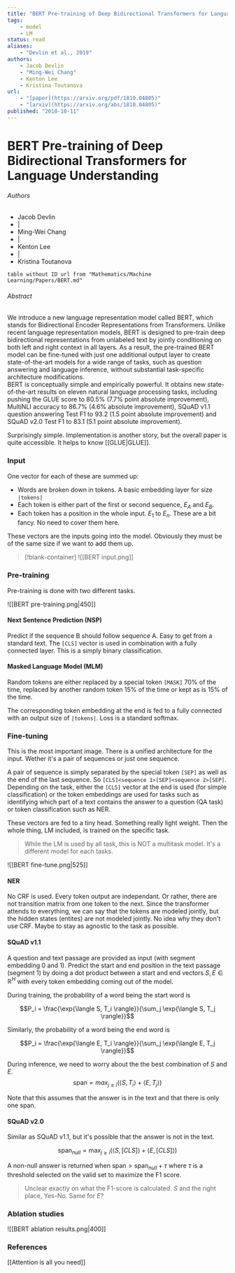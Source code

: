 ```yaml
---
title: "BERT Pre-training of Deep Bidirectional Transformers for Language Understanding"
tags:
    - model
    - LM
status: read
aliases:
    - "Devlin et al., 2019"
authors:
    - Jacob Devlin 
    - "Ming-Wei Chang" 
    - Kenton Lee 
    - Kristina Toutanova
url:
    - "[paper](https://arxiv.org/pdf/1810.04805)"
    - "[arxiv](https://arxiv.org/abs/1810.04805)"
published: "2018-10-11"
---
```


# BERT Pre-training of Deep Bidirectional Transformers for Language Understanding
###### Authors
<ul>
<li class="author">Jacob Devlin</li>
<li class="separator author">|</li>
<li class="author">Ming-Wei Chang</li>
<li class="separator author">|</li>
<li class="author">Kenton Lee</li>
<li class="separator author">|</li>
<li class="author">Kristina Toutanova</li>
</ul>

```dataview
table without ID url from "Mathematics/Machine Learning/Papers/BERT.md"
```

###### Abstract

We introduce a new language representation model called BERT, which stands for Bidirectional Encoder Representations from Transformers. Unlike recent language representation models, BERT is designed to pre-train deep bidirectional representations from unlabeled text by jointly conditioning on both left and right context in all layers. As a result, the pre-trained BERT model can be fine-tuned with just one additional output layer to create state-of-the-art models for a wide range of tasks, such as question answering and language inference, without substantial task-specific architecture modifications.   
BERT is conceptually simple and empirically powerful. It obtains new state-of-the-art results on eleven natural language processing tasks, including pushing the GLUE score to 80.5% (7.7% point absolute improvement), MultiNLI accuracy to 86.7% (4.6% absolute improvement), SQuAD v1.1 question answering Test F1 to 93.2 (1.5 point absolute improvement) and SQuAD v2.0 Test F1 to 83.1 (5.1 point absolute improvement).

Surprisingly simple. Implementation is another story, but the overall paper is quite accessible. It helps to know [[GLUE|GLUE]].

### Input 

One vector for each of these are summed up:
- Words are broken down in tokens. A basic embedding layer for size `|tokens|`
- Each token is either part of the first or second sequence, $E_A$ and $E_B$.
- Each token has a position in the whole input. $E_1$ to $E_n$. These are a bit fancy. No need to cover them here.

These vectors are the inputs going into the model. Obviously they must be of the same size if we want to add them up.

> [!blank-container]
> ![[BERT input.png]]


### Pre-training
Pre-training is done with two different tasks. 

![[BERT pre-training.png|450]]

#### Next Sentence Prediction (NSP)

Predict if the sequence B should follow sequence A. Easy to get from a standard text. The `[CLS]` vector is used in combination with a fully connected layer. This is a simply binary classification.

#### Masked Language Model (MLM)

Random tokens are either replaced by a special token `[MASK]` 70% of the time, replaced by another random token 15% of the time or kept as is 15% of the time.

The corresponding token embedding at the end is fed to a fully connected with an output size of `|tokens|`. Loss is a standard softmax.


### Fine-tuning

This is the most important image. There is a unified architecture for the input. Wether it's a pair of sequences or just one sequence. 

A pair of sequence is simply separated by the special token `[SEP]` as well as the end of the last sequence. So `[CLS]<sequence 1>[SEP]<sequence 2>[SEP]`. Depending on the task, either the `[CLS]` vector at the end is used (for simple classification) or the token embeddings are used for tasks such as identifying which part of a text contains the answer to a question (QA task) or token classification such as NER.

These vectors are fed to a tiny head. Something really light weight. Then the whole thing, LM included, is trained on the specific task.

> While the LM is used by all task, this is NOT a multitask model. It's a different model for each tasks.

![[BERT fine-tune.png|525]]

#### NER
No CRF is used. Every token output are independant. Or rather, there are not transition matrix from one token to the next. Since the transformer attends to everything, we can say that the tokens are modeled jointly, but the hidden states (entites) are not modeled jointly. 
No idea why they don't use CRF. Maybe to stay as agnostic to the task as possible.

#### SQuAD v1.1

A question and text passage are provided as input (with segment embedding 0 and 1). Predict the start and end position in the text passage (segment 1) by doing a dot product between a start and end vectors $S, E \in \mathbb{R}^H$ with every token embedding coming out of the model.

During training, the probability of a word being the start word is

$$P_i = \frac{\exp{\langle S, T_i \rangle}}{\sum_j \exp{\langle S, T_j \rangle}}$$

Similarly, the probability of a word being the end word is 

$$P_i = \frac{\exp{\langle E, T_i \rangle}}{\sum_j \exp{\langle E, T_j \rangle}}$$

During inference, we need to worry about the the best combination of $S$ and $E$.
$$\text{span}=max_{j \ge i} \left( \left \langle S, T_i \right \rangle + \left \langle E, T_j \right \rangle \right)$$

Note that this assumes that the answer is in the text and that there is only one span.


#### SQuAD v2.0

Similar as SQuAD v1.1, but it's possible that the answer is not in the text.

$$\text{span}_{null}=\max_{j \ge i}\left( \left \langle S, [CLS] \right \rangle + \left \langle E, [CLS] \right \rangle \right)$$

A non-null answer is returned when $\text{span} > \text{span}_{null} + \tau$ where $\tau$ is a threshold selected on the valid set to maximize the F1 score.

> Unclear exactly on what the F1-score is calculated. $S$ and the right place, Yes-No. Same for $E$?

### Ablation studies

![[BERT ablation results.png|400]]


### References

[[Attention is all you need]]